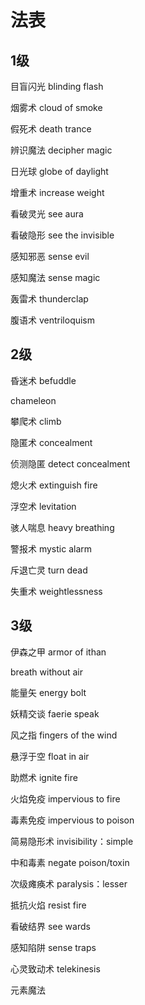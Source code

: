 # 法表

## 1级

目盲闪光 blinding flash

烟雾术 cloud of smoke

假死术 death trance

辨识魔法 decipher magic

日光球 globe of daylight

增重术 increase weight

看破灵光 see aura

看破隐形 see the invisible

感知邪恶 sense evil

感知魔法 sense magic

轰雷术 thunderclap

腹语术 ventriloquism

## 2级

昏迷术 befuddle

chameleon

攀爬术 climb

隐匿术 concealment

侦测隐匿 detect concealment

熄火术 extinguish fire

浮空术 levitation

骇人喘息 heavy breathing

警报术 mystic alarm

斥退亡灵 turn dead

失重术 weightlessness

## 3级

伊森之甲 armor of ithan

breath without air

能量矢 energy bolt

妖精交谈 faerie speak

风之指 fingers of the wind

悬浮于空 float in air

助燃术 ignite fire

火焰免疫 impervious to fire

毒素免疫 impervious to poison

简易隐形术 invisibility：simple

中和毒素 negate poison/toxin

次级瘫痪术 paralysis：lesser

抵抗火焰 resist fire

看破结界 see wards

感知陷阱 sense traps

心灵致动术 telekinesis

元素魔法
